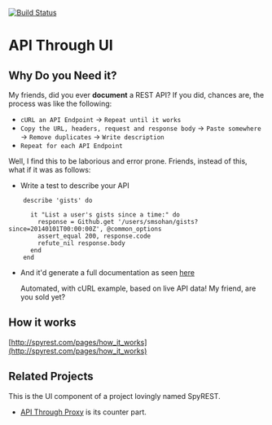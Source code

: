 [![Build
Status](https://travis-ci.org/smsohan/api_through_ui.svg?branch=master)](https://travis-ci.org/smsohan/api_through_ui)

# API Through UI


## Why Do you Need it?

My friends, did you ever __document__ a REST API? If you did, chances are, the process was like the following:

* `cURL an API Endpoint` -> `Repeat until it works`
* `Copy the URL, headers, request and response body` -> `Paste somewhere` -> `Remove duplicates` -> `Write description`
* `Repeat for each API Endpoint`

Well, I find this to be laborious and error prone. Friends, instead of this, what if it was as follows:

* Write a test to describe your API


```
    describe 'gists' do

      it "List a user's gists since a time:" do
        response = Github.get '/users/smsohan/gists?since=20140101T00:00:00Z', @common_options
        assert_equal 200, response.code
        refute_nil response.body
      end
    end
```

* And it'd generate a full documentation as seen [here](http://spyrest.com/api_actions/details?api_action=GET+%2Fusers%2Fsmsohan%2Fgists&api_host=api.github.com&api_resource=gists&api_version=v3)

  Automated, with cURL example, based on live API data! My friend, are you sold yet?


## How it works

[http://spyrest.com/pages/how_it_works](http://spyrest.com/pages/how_it_works)

## Related Projects

This is the UI component of a project lovingly named SpyREST.

* [API Through Proxy](https://github.com/smsohan/api_through) is its counter part.

